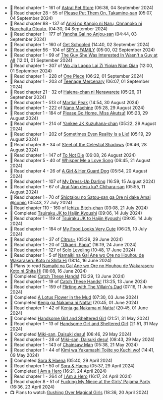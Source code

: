 <!-- ANILIST_ACTIVITY:start -->

-   📖 Read chapter 1 - 161 of [Astral Pet Store](https://anilist.co/manga/160143) (06:36, 04 September 2024)
-   📖 Read chapter 28 - 55 of [Please Put Them On, Takamine-san](https://anilist.co/manga/107559) (05:07, 04 September 2024)
-   📖 Read chapter 88 - 137 of [Aniki no Kanojo ni Naru, Onnanoko ni Nacchatta Otouto.](https://anilist.co/manga/173831) (04:30, 04 September 2024)
-   📖 Read chapter 1 - 177 of [Yancha Gal no Anjou-san](https://anilist.co/manga/101315) (04:44, 03 September 2024)
-   📖 Read chapter 1 - 160 of [Get Schooled](https://anilist.co/manga/128521) (14:40, 02 September 2024)
-   📖 Read chapter 56 - 104 of [SPY x FAMILY](https://anilist.co/manga/108556) (05:00, 02 September 2024)
-   📖 Read chapter 1 - 99 of [The Guy She Was Interested In Wasn't a Guy at All](https://anilist.co/manga/149544) (12:01, 01 September 2024)
-   📖 Read chapter 1 - 307 of [Wo Jia Laopo Lai Zi Yiqian Nian Qian](https://anilist.co/manga/146267) (12:00, 01 September 2024)
-   📖 Read chapter 1 - 228 of [One Piece](https://anilist.co/manga/30013) (06:22, 01 September 2024)
-   📖 Read chapter 1 - 203 of [Teenage Mercenary](https://anilist.co/manga/126297) (06:07, 01 September 2024)
-   📖 Read chapter 21 - 32 of [Haiena-chan ni Nerawarete](https://anilist.co/manga/170235) (05:26, 01 September 2024)
-   📖 Read chapter 1 - 513 of [Martial Peak](https://anilist.co/manga/104494) (14:54, 30 August 2024)
-   📖 Read chapter 1 - 222 of [Nano Machine](https://anilist.co/manga/120980) (05:28, 29 August 2024)
-   📖 Read chapter 1 - 184 of [Please Go Home, Miss Akutsu!](https://anilist.co/manga/113501) (05:23, 29 August 2024)
-   📖 Read chapter 1 - 214 of [Yankee JK Kuzuhana-chan](https://anilist.co/manga/116822) (05:22, 29 August 2024)
-   📖 Read chapter 1 - 202 of [Sometimes Even Reality Is a Lie!](https://anilist.co/manga/113076) (05:19, 29 August 2024)
-   📖 Read chapter 8 - 34 of [Steel of the Celestial Shadows](https://anilist.co/manga/119004) (06:46, 28 August 2024)
-   📖 Read chapter 1 - 147 of [To Not Die](https://anilist.co/manga/136099) (06:08, 26 August 2024)
-   📖 Read chapter 5 - 40 of [Whisper Me a Love Song](https://anilist.co/manga/107987) (06:45, 21 August 2024)
-   📖 Read chapter 4 - 26 of [A Girl & Her Guard Dog](https://anilist.co/manga/106315) (05:54, 20 August 2024)
-   📖 Read chapter 1 - 107 of [My Dress-Up Darling](https://anilist.co/manga/101583) (16:59, 15 August 2024)
-   📖 Read chapter 1 - 67 of [Jirai Nan desu ka? Chihara-san](https://anilist.co/manga/137714) (05:55, 11 August 2024)
-   📖 Read chapter 1 - 70 of [Shiotaiou no Satou-san ga Ore ni dake Amai @comic](https://anilist.co/manga/123130) (05:43, 27 July 2024)
-   📖 Read chapter 110 - 160 of [Ichizu Bitch-chan](https://anilist.co/manga/119121) (03:08, 21 July 2024)
-   📖 Completed [Tsuiraku JK to Haijin Kyoushi](https://anilist.co/manga/99737) (09:06, 14 July 2024)
-   📖 Read chapter 1 - 119 of [Tsuiraku JK to Haijin Kyoushi](https://anilist.co/manga/99737) (09:05, 14 July 2024)
-   📖 Read chapter 1 - 184 of [My Food Looks Very Cute](https://anilist.co/manga/129345) (06:25, 10 July 2024)
-   📖 Read chapter 1 - 37 of [Citrus+](https://anilist.co/manga/103884) (05:29, 29 June 2024)
-   📖 Read chapter 1 - 20 of ["Okaeri, Papa"](https://anilist.co/manga/154376) (16:19, 24 June 2024)
-   📖 Read chapter 1 - 127 of [Solo Leveling](https://anilist.co/manga/105398) (10:48, 17 June 2024)
-   📖 Read chapter 1 - 5 of [Namaiki na Gal Ane wo Ore no Houhou de Wakaraseru Koto ni Shita Hi](https://anilist.co/manga/172383) (18:14, 16 June 2024)
-   📖 Plans to read [Namaiki na Gal Ane wo Ore no Houhou de Wakaraseru Koto ni Shita Hi](https://anilist.co/manga/172383) (18:08, 16 June 2024)
-   📖 Completed [Catch These Hands!](https://anilist.co/manga/104112) (13:29, 13 June 2024)
-   📖 Read chapter 1 - 19 of [Catch These Hands!](https://anilist.co/manga/104112) (13:25, 13 June 2024)
-   📖 Read chapter 1 - 159 of [Flirting with The Villain's Dad](https://anilist.co/manga/117581) (07:16, 11 June 2024)
-   📖 Completed [A Lotus Flower in the Mud](https://anilist.co/manga/100037) (07:30, 03 June 2024)
-   📖 Completed [Kenja ga Nakama ni Natta!](https://anilist.co/manga/130548) (20:45, 01 June 2024)
-   📖 Read chapter 1 - 42 of [Kenja ga Nakama ni Natta!](https://anilist.co/manga/130548) (20:45, 01 June 2024)
-   📖 Completed [Handsome Girl and Sheltered Girl](https://anilist.co/manga/111168) (21:51, 31 May 2024)
-   📖 Read chapter 1 - 13 of [Handsome Girl and Sheltered Girl](https://anilist.co/manga/111168) (21:51, 31 May 2024)
-   📖 Completed [Miki-san, Daisuki desu!](https://anilist.co/manga/118993) (08:46, 29 May 2024)
-   📖 Read chapter 1 - 28 of [Miki-san, Daisuki desu!](https://anilist.co/manga/118993) (08:43, 29 May 2024)
-   📖 Read chapter 1 - 143 of [Chainsaw Man](https://anilist.co/manga/105778) (05:38, 21 May 2024)
-   📖 Read chapter 1 - 44 of [Kimi wa Yakamashi Tojite yo Kuchi wo!](https://anilist.co/manga/149337) (14:41, 09 May 2024)
-   📖 Completed [Sora & Haena](https://anilist.co/manga/126769) (05:40, 29 April 2024)
-   📖 Read chapter 1 - 50 of [Sora & Haena](https://anilist.co/manga/126769) (05:37, 29 April 2024)
-   📖 Completed [I Am a Hero](https://anilist.co/manga/44440) (16:21, 24 April 2024)
-   📖 Read chapter 1 - 264 of [I Am a Hero](https://anilist.co/manga/44440) (16:17, 24 April 2024)
-   📖 Read chapter 8 - 51 of [Fucking My Niece at the Girls' Pajama Party](https://anilist.co/manga/128678) (16:36, 23 April 2024)
-   📺 Plans to watch [Gushing Over Magical Girls](https://anilist.co/anime/162780) (18:36, 20 April 2024)

<!-- ANILIST_ACTIVITY:end -->
